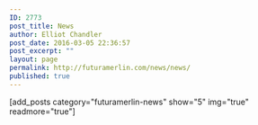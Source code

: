 ```yaml
---
ID: 2773
post_title: News
author: Elliot Chandler
post_date: 2016-03-05 22:36:57
post_excerpt: ""
layout: page
permalink: http://futuramerlin.com/news/news/
published: true
---
```

[add_posts category="futuramerlin-news" show="5" img="true" readmore="true"]